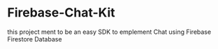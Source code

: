# Firebase-Chat-Kit

this project ment to be an easy SDK to emplement Chat using Firebase Firestore Database 
